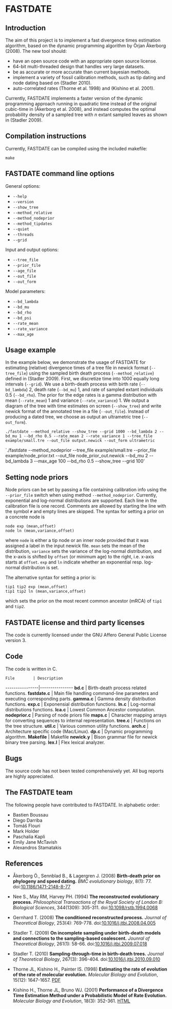 # FASTDATE

## Introduction

The aim of this project is to implement a fast divergence times estimation
algorithm, based on the dynamic programming algorithm by &Ouml;rjan
&Aring;kerborg (2008). The new tool should:

* have an open source code with an appropriate open source license.
* 64-bit multi-threaded design that handles very large datasets.
* be as accurate or more accurate than current bayesian methods.
* implement a variety of fossil calibration methods, such as tip dating and node dating based on (Stadler 2010).
* auto-correlated rates (Thorne et al. 1998) and (Kishino et al. 2001).

Currently, FASTDATE implements a faster version of the dynamic programming
approach running in quadratic time instead of the original cubic-time in
(&Aring;kerborg et al. 2008), and instead computes the optimal probability
density of a sampled tree with _n_ extant sampled leaves as shown in (Stadler
2009).


## Compilation instructions

Currently, FASTDATE can be compiled using the included makefile:

`make`

## FASTDATE command line options

General options:

* `--help`
* `--version`
* `--show_tree`
* `--method_relative`
* `--method_nodeprior`
* `--method_tipdates`
* `--quiet`
* `--threads`
* `--grid`

Input and output options:

* `--tree_file`
* `--prior_file`
* `--age_file`
* `--out_file`
* `--out_form`

Model parameters:

* `--bd_lambda`
* `--bd_mu`
* `--bd_rho`
* `--bd_psi`
* `--rate_mean`
* `--rate_variance`
* `--max_age`

## Usage example

In the example below, we demonstrate the usage of FASTDATE for estimating
(relative) divergence times of a tree file in newick format (`--tree_file`)
using the sampled birth death process (`--method_relative`) defined in (Stadler
2009).
First, we discretize time into 1000 equally long intervals (`--grid`). We use a
birth-death process with birth rate (`--bd_lambda`) 2, death rate (`--bd_mu`)
1, and rate of sampled extant individuals 0.5 (`--bd_rho`). The prior for the
edge rates is a gamma distribution with mean (`--rate_mean`) 1 and variance
(`--rate_variance`) 1. We output a diagram of the tree with time estimates on
screen (`--show_tree`) and write newick format of the annotated tree in a file
(`--out_file`). Instead of producing a dated tree, we choose as output an
ultrametric tree (`--out_form`).

`./fastdate --method_relative --show_tree --grid 1000 --bd_lambda 2 --bd_mu 1 --bd_rho 0.5 --rate_mean 2 --rate_variance 1 --tree_file example/small.tre --out_file output.newick --out_form ultrametric`

`./fastdate --method_nodeprior --tree_file example/small.tre --prior_file example/node_prior.txt --out_file node_prior_out.newick --bd_mu 2 --bd_lambda 3 --max_age 100 --bd_rho 0.5 --show_tree --grid 100'

## Setting node priors

Node priors can be set by passing a file containing calibration info using the
`--prior_file` switch when using method `--method_nodeprior`. Currently,
exponential and log-normal distributions are supported.  Each line in the
calibration file is one record. Comments are allowed by starting the line with
the symbol `#` and empty lines are skipped. The syntax for setting a prior on
a concrete node is

```
node exp (mean,offset)
node ln (mean,variance,offset)
```

where `node` is either a tip node or an inner node provided that it was
assigned a label in the input newick file. `mean` sets the mean of the
distribution, `variance` sets the variance of the log-normal distribution, and
the x-axis is shifted by `offset` (or minimum age) to the right, i.e.  x-axis
starts at `offset`. `exp` and `ln` indicate whether an exponential resp.
log-normal distribution is set.

The alternative syntax for setting a prior is:

```
tip1 tip2 exp (mean,offset)
tip1 tip2 ln (mean,variance,offset)
```

which sets the prior on the most recent common ancestor (mRCA) of `tip1` and
`tip2`.

## FASTDATE license and third party licenses

The code is currently licensed under the GNU Affero General Public License version 3.

## Code

The code is written in C.

    File        | Description
----------------|----------------
**bd.c**        | Birth-death process related functions.
**fastdate.c**  | Main file handling command-line parameters and executing corresponding parts.
**gamma.c**     | Gamma density distribution functions.
**exp.c**       | Exponensial distribution functions.
**ln.c**        | Log-normal distributions functions.
**lca.c**       | Lowest Common Ancestor computation.
**nodeprior.c** | Parsing of node priors file
**maps.c**      | Character mapping arrays for converting sequences to internal representation.
**tree.c**      | Functions on the tree structure.
**util.c**      | Various common utility functions.
**arch.c**      | Architecture specific code (Mac/Linux).
**dp.c**        | Dynamic programming algorithm.
**Makefile**    | Makefile
**newick.y**    | Bison grammar file for newick binary tree parsing.
**lex.l**       | Flex lexical analyzer.

## Bugs

The source code has not been tested comprehensively yet. All bug reports are highly appreciated.

## The FASTDATE team

The following people have contributed to FASTDATE. In alphabetic order:

* Bastien Boussau
* Diego Darriba
* Tom&aacute;&scaron; Flouri
* Mark Holder
* Paschalia Kapli
* Emily Jane McTavish
* Alexandros Stamatakis

## References

* &Aring;kerborg &Ouml;., Sennblad B., & Lagergren J. (2008) 
**Birth-death prior on phylogeny and speed dating.**
*BMC evolutionary biology*, 8(1): 77.
doi:[10.1186/1471-2148-8-77](http://dx.doi.org/10.1186/1471-2148-8-77)

* Nee S., May RM, Harvey PH. (1994)
**The reconstructed evolutionary process.**
*Philosophical Transactions of the Royal Society of London B: Biological Sciences*, 344(1309): 305-311.
doi:[10.1098/rstb.1994.0068](http://dx.doi.org/10.1098/rstb.1994.0068)

* Gernhard T. (2008)
**The conditioned reconstructed process.**
*Journal of Theoretical Biology*, 253(4): 769-778.
doi:[10.1016/j.jtbi.2008.04.005](http://dx.doi.org/10.1016/j.jtbi.2008.04.005)

* Stadler T. (2009)
**On incomplete sampling under birth-death models and connections to the sampling-based coalescent.**
*Jounral of Theoretical Biology*, 261(1): 58-66.
doi:[10.1016/j.jtbi.2009.07.018](http://dx.doi.org/10.1016/j.jtbi.2009.07.018)

* Stadler T. (2010)
**Sampling-through-time in birth-death trees.**
*Journal of Theoretical Biology*, 267(3): 396-404.
doi:[10.1016/j.jtbi.2010.09.010](http://dx.doi.org/10.1016/j.jtbi.2010.09.010)

* Thorne JL, Kishino H., Painter IS. (1998)
**Estimating the rate of evolution of the rate of molecular evolution.**
*Molecular Biology and Evolution*, 15(12): 1647-1657.
[PDF](http://mbe.oxfordjournals.org/content/15/12/1647.full.pdf)

* Kishino H., Thorne JL, Bruno WJ. (2001)
**Performance of a Divergence Time Estimation Method under a Probabilistic Model of Rate Evolution.**
*Molecular Biology and Evolution*, 18(3): 352-361.
[HTML](http://mbe.oxfordjournals.org/content/18/3/352.long)
